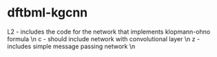 # dftbml-kgcnn

L2 - includes the code for the network that implements klopmann-ohno formula \n
c - should include network with convolutional layer \n
z - includes simple message passing network \n
